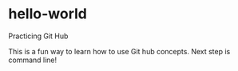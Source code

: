 # hello-world
Practicing Git Hub

This is a fun way to learn how to use Git hub concepts. Next step is command line!
